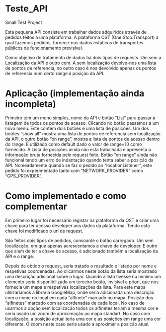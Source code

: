 # Teste_API
Small Test Project

  Esta pequena API consiste em trabalhar dados adquiridos através de pedidos feitos a uma plataforma. A plataforma OST (One.Stop.Transport) à qual fazemos pedidos, fornece-nos dados estáticos de transportes públicos de funcionamento previsível.
  
  Como objetivo de tratamento de dados há dois tipos de requests. Um sem a Localização da API e outro com. A sem localização devolve-nos uma lista de pontos de referencia, no outro caso é nos devolvido apenas os pontos de referencia num certo range à posição da API.
  
  
  
# Aplicação (implementação ainda incompleta)

  Primeiro tem um menu simples, nome da API e botão “List” para passar à listagem de todos os pontos de acesso. Clicando no botão passamos a um novo menu. Este contem dois botões e uma lista de posições. Um dos botões “show all” mostra uma lista de pontos de referencia sem localização da API, o outro botão “on range”, mostra a lista de pontos de acesso dentro do range. É utilizado como default dado o valor de range=10 como fornecido. A Lista de posições ainda não esta trabalhada e apresenta a informação bruta fornecida pelo request feito. Botão “on range” ainda não funcional tendo um erro de indentação quando tenta saber a posição da API. Nomeadamente quando se faz o pedido ao “locationListener”, este pedido foi experimentado tanto com “NETWORK_PROVIDER” como “GPS_PROVIDER”.



# Como implementado e como complementar

  Em primeiro lugar foi necessário registar na plataforma da OST e criar uma chave para ter acesso developer aos dados da plataforma. Tendo esta chave foi modificado o url de request.
  
  São feitos dois tipos de pedidos, consoante o botão carregado. Um sem localização, em que apenas acrescentamos a chave de developer. E outro que alem de ter a chave de acesso, é adicionado também a localização da API e o range.
  
  Depois de obtido o request, seria tratado o resultado e listado por nome e respetivas coordenadas. Ao clicarmos neste botão da lista seria mostrado uma descrição adicional sobre o lugar.  Quando a lista tivesse nu mínimo um elemento seria disponibilizado um terceiro botão, invisível a priori, que nos fornecia um mapa e respetivas localizações da lista. Para este mapa utilizaríamos a libraria GoogleMap, onde seria adicionada uma descrição com o nome do local em cada “alfinete” marcado no mapa. Posição dos “alfinetes” marcado com as coordenadas de cada local. No caso de usarmos a opção sem localização todos os alfinetes teriam a mesma cor e seria usado um zoom de aproximação ao mapa standart. No caso com localização, a posição actual teria uma cor e as posições em range uma cor diferente. O zoom neste caso seria usado a aproximar a posição atual.
  
